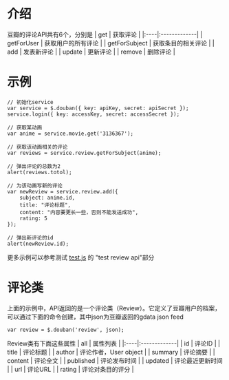 # 介绍 #
豆瓣的评论API共有6个，分别是
| get | 获取评论 |
|:----|:-------------|
| getForUser | 获取用户的所有评论 |
| getForSubject | 获取条目的相关评论 |
| add |            发表新评论 |
| update |         更新评论 |
| remove  |        删除评论 |

# 示例 #

```
// 初始化service
var service = $.douban({ key: apiKey, secret: apiSecret });
service.login({ key: accessKey, secret: accessSecret });

// 获取某动画
var anime = service.movie.get('3136367');

// 获取该动画相关的评论
var reviews = service.review.getForSubject(anime);

// 弹出评论的总数为2
alert(reviews.totol);

// 为该动画写新的评论
var newReview = service.review.add({
    subject: anime.id,
    title: "评论标题",
    content: "内容要更长一些，否则不能发送成功",
    rating: 5
});

// 弹出新评论的id
alert(newReview.id);
```

更多示例可以参考测试 [test.js](http://github.com/wuyuntao/jquery-douban/tree/master/tests%2Ftests.js) 的 "test review api"部分

# 评论类 #
上面的示例中，API返回的是一个评论类（Review）。它定义了豆瓣用户的档案，可以通过下面的命令创建，其中json为豆瓣返回的gdata json feed
```
var review = $.douban('review', json);
```
Review类有下面这些属性
| all | 属性列表 |
|:----|:-------------|
| id |             评论ID |
| title |          评论标题 |
| author |         评论作者，User object |
| summary |        评论摘要 |
| content |        评论全文 |
| published |      评论发布时间 |
| updated |        评论最近更新时间 |
| url |            评论URL |
| rating |         评论对条目的评分 |